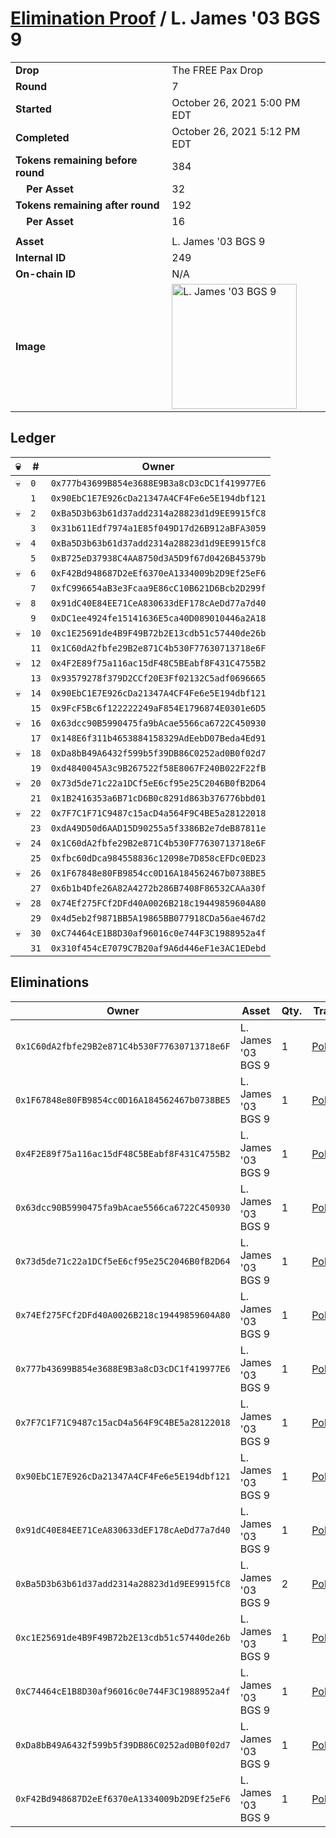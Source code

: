 # [Elimination Proof](./readme.md) / L. James &#039;03 BGS 9

|||
|---|---|
| **Drop** | The FREE Pax Drop |
| **Round** | 7 |
| **Started** | October 26, 2021 5:00 PM EDT |
| **Completed** | October 26, 2021 5:12 PM EDT |
| **Tokens remaining before round** | 384 |
| **&nbsp;&nbsp;&nbsp;&nbsp;Per Asset** | 32 |
| **Tokens remaining after round** | 192 |
| **&nbsp;&nbsp;&nbsp;&nbsp;Per Asset** | 16 |
| | |
| **Asset** | L. James &#039;03 BGS 9 |
| **Internal ID** | 249 |
| **On-chain ID** | N/A |
| **Image** | <img src="https://tcdn.blokpax.com/94aa4804-2e2f-46e2-9f59-98ee22251bc3/fcb85e6cd4d43dee8b40747efeec291224cc15a383f6b273036e36cea81eb08e.jpg" height="200" alt="L. James &#039;03 BGS 9" /> |

## Ledger

| 💀 | # | Owner |
| --- | --- | --- |
| 💀 | `0` | `0x777b43699B854e3688E9B3a8cD3cDC1f419977E6` |
|  | `1` | `0x90EbC1E7E926cDa21347A4CF4Fe6e5E194dbf121` |
| 💀 | `2` | `0xBa5D3b63b61d37add2314a28823d1d9EE9915fC8` |
|  | `3` | `0x31b611Edf7974a1E85f049D17d26B912aBFA3059` |
| 💀 | `4` | `0xBa5D3b63b61d37add2314a28823d1d9EE9915fC8` |
|  | `5` | `0xB725eD37938C4AA8750d3A5D9f67d0426B45379b` |
| 💀 | `6` | `0xF42Bd948687D2eEf6370eA1334009b2D9Ef25eF6` |
|  | `7` | `0xfC996654aB3e3Fcaa9E86cC10B621D6Bcb2D299f` |
| 💀 | `8` | `0x91dC40E84EE71CeA830633dEF178cAeDd77a7d40` |
|  | `9` | `0xDC1ee4924fe15141636E5ca40D089010446a2A18` |
| 💀 | `10` | `0xc1E25691de4B9F49B72b2E13cdb51c57440de26b` |
|  | `11` | `0x1C60dA2fbfe29B2e871C4b530F77630713718e6F` |
| 💀 | `12` | `0x4F2E89f75a116ac15dF48C5BEabf8F431C4755B2` |
|  | `13` | `0x93579278f379D2CCf20E3Ff02132C5adf0696665` |
| 💀 | `14` | `0x90EbC1E7E926cDa21347A4CF4Fe6e5E194dbf121` |
|  | `15` | `0x9FcF5Bc6f122222249aF854E1796874E0301e6D5` |
| 💀 | `16` | `0x63dcc90B5990475fa9bAcae5566ca6722C450930` |
|  | `17` | `0x148E6f311b4653884158329AdEebD07Beda4Ed91` |
| 💀 | `18` | `0xDa8bB49A6432f599b5f39DB86C0252ad0B0f02d7` |
|  | `19` | `0xd4840045A3c9B267522f58E8067F240B022F22fB` |
| 💀 | `20` | `0x73d5de71c22a1DCf5eE6cf95e25C2046B0fB2D64` |
|  | `21` | `0x1B2416353a6B71cD6B0c8291d863b376776bbd01` |
| 💀 | `22` | `0x7F7C1F71C9487c15acD4a564F9C4BE5a28122018` |
|  | `23` | `0xdA49D50d6AAD15D90255a5f3386B2e7deB87811e` |
| 💀 | `24` | `0x1C60dA2fbfe29B2e871C4b530F77630713718e6F` |
|  | `25` | `0xfbc60dDca984558836c12098e7D858cEFDc0ED23` |
| 💀 | `26` | `0x1F67848e80FB9854cc0D16A184562467b0738BE5` |
|  | `27` | `0x6b1b4Dfe26A82A4272b286B7408F86532CAAa30f` |
| 💀 | `28` | `0x74Ef275FCf2DFd40A0026B218c19449859604A80` |
|  | `29` | `0x4d5eb2f9871BB5A19865BB077918CDa56ae467d2` |
| 💀 | `30` | `0xC74464cE1B8D30af96016c0e744F3C1988952a4f` |
|  | `31` | `0x310f454cE7079C7B20af9A6d446eF1e3AC1EDebd` |


## Eliminations

| Owner | Asset | Qty. | Transaction |
| --- | --- | --- | --- |
| `0x1C60dA2fbfe29B2e871C4b530F77630713718e6F` | L. James '03 BGS 9 | 1 | [Polygonscan](https://polygonscan.com/tx/0x462574f91471503ca833b7b4649a33f995df74f32a89cf5352df6d124be633ba) |
| `0x1F67848e80FB9854cc0D16A184562467b0738BE5` | L. James '03 BGS 9 | 1 | [Polygonscan](https://polygonscan.com/tx/0xffa61d3f8cd5a8f7d8852008e457874e0fc8217a9544f4e9de7aea77e7276307) |
| `0x4F2E89f75a116ac15dF48C5BEabf8F431C4755B2` | L. James '03 BGS 9 | 1 | [Polygonscan](https://polygonscan.com/tx/0xcab505160beec570f71bb122b8d27aebd1b07b1f38430930168cf2bdccbef7a2) |
| `0x63dcc90B5990475fa9bAcae5566ca6722C450930` | L. James '03 BGS 9 | 1 | [Polygonscan](https://polygonscan.com/tx/0x6a316c67aee4e133d3c858f47ec5f87b9c9d20caf387007a0e6b2c42018d61a6) |
| `0x73d5de71c22a1DCf5eE6cf95e25C2046B0fB2D64` | L. James '03 BGS 9 | 1 | [Polygonscan](https://polygonscan.com/tx/0x17b6c8ffe8ddcc05afd06360d66e454693e322337c84f0055ead65ba03bc551b) |
| `0x74Ef275FCf2DFd40A0026B218c19449859604A80` | L. James '03 BGS 9 | 1 | [Polygonscan](https://polygonscan.com/tx/0x4d3bf45da88e1921359dfa43629822369e7fbf48ceac4a7e79c07f0da42e226e) |
| `0x777b43699B854e3688E9B3a8cD3cDC1f419977E6` | L. James '03 BGS 9 | 1 | [Polygonscan](https://polygonscan.com/tx/0x662c1dd3a623e595dbeb5e424fc8f6a948f9c1943e63d6a051c05179216ae4a5) |
| `0x7F7C1F71C9487c15acD4a564F9C4BE5a28122018` | L. James '03 BGS 9 | 1 | [Polygonscan](https://polygonscan.com/tx/0x8a8911dccfc1ab3065bbcb5eb732e7523d7dd061bf5bf421247a8100db3786dd) |
| `0x90EbC1E7E926cDa21347A4CF4Fe6e5E194dbf121` | L. James '03 BGS 9 | 1 | [Polygonscan](https://polygonscan.com/tx/0xfdc71e2e83f749c781b825b45960638224b061cd878a4d24540ed877c386374b) |
| `0x91dC40E84EE71CeA830633dEF178cAeDd77a7d40` | L. James '03 BGS 9 | 1 | [Polygonscan](https://polygonscan.com/tx/0xa86982d74ecd9ed49c0888bf5949e32f5a337c036a01808e4ed60d0fd56b034a) |
| `0xBa5D3b63b61d37add2314a28823d1d9EE9915fC8` | L. James '03 BGS 9 | 2 | [Polygonscan](https://polygonscan.com/tx/0x9bb589cf275239e5a7223ab149c1a2a1a9dcdfc3405242fe1cfc5693655ac88b) |
| `0xc1E25691de4B9F49B72b2E13cdb51c57440de26b` | L. James '03 BGS 9 | 1 | [Polygonscan](https://polygonscan.com/tx/0x18f3bef3a449453951c9816ce3e4c3e2ca5bc30faea940debefe047e1d7ae325) |
| `0xC74464cE1B8D30af96016c0e744F3C1988952a4f` | L. James '03 BGS 9 | 1 | [Polygonscan](https://polygonscan.com/tx/0xb5c80e2f92135fc632ce7a61de8be6d3432bdd6701105ad6c1dc4d2e53326e6e) |
| `0xDa8bB49A6432f599b5f39DB86C0252ad0B0f02d7` | L. James '03 BGS 9 | 1 | [Polygonscan](https://polygonscan.com/tx/0xce7073c007c43982488b7f1910713e598829cbaf0112a12bcf4cf7109ffeaa8c) |
| `0xF42Bd948687D2eEf6370eA1334009b2D9Ef25eF6` | L. James '03 BGS 9 | 1 | [Polygonscan](https://polygonscan.com/tx/0x50d632c0679a104e28ff23b1ee50a5fadad25a9cff8253721b82c157386d15c8) |
